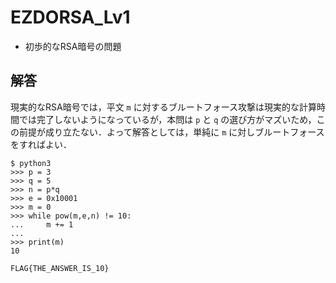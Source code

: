 # EZDORSA_Lv1
* 初歩的なRSA暗号の問題

## 解答
現実的なRSA暗号では，平文 `m` に対するブルートフォース攻撃は現実的な計算時間では完了しないようになっているが，本問は `p` と `q` の選び方がマズいため，この前提が成り立たない．よって解答としては，単純に `m` に対しブルートフォースをすればよい．

```
$ python3
>>> p = 3
>>> q = 5
>>> n = p*q
>>> e = 0x10001
>>> m = 0
>>> while pow(m,e,n) != 10:
...     m += 1
...
>>> print(m)
10
```

```
FLAG{THE_ANSWER_IS_10}
```
